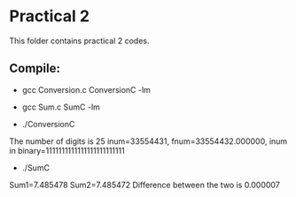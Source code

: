 # Practical 2

This folder contains practical 2 codes.

## Compile:

* gcc Conversion.c ConversionC -lm
* gcc Sum.c SumC -lm

* ./ConversionC

The number of digits is 25
inum=33554431,  fnum=33554432.000000, inum in binary=1111111111111111111111111

* ./SumC

 Sum1=7.485478
 Sum2=7.485472
 Difference between the two is 0.000007

